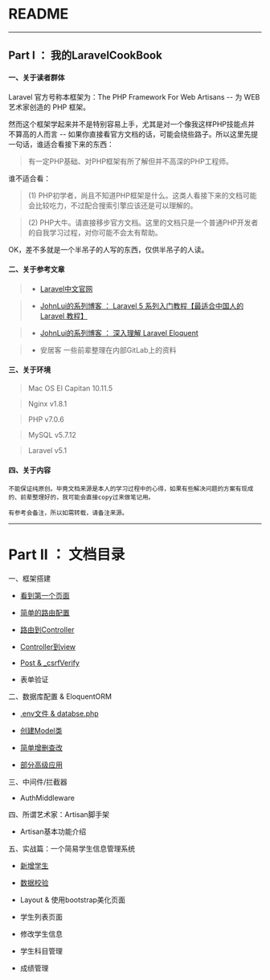 # README

----------------

## Part I ： 我的LaravelCookBook

#### 一、关于读者群体

Laravel 官方号称本框架为：The PHP Framework For Web Artisans -- 为 WEB 艺术家创造的 PHP 框架。

然而这个框架学起来并不是特别容易上手，尤其是对一个像我这样PHP技能点并不算高的人而言 -- 如果你直接看官方文档的话，可能会绕些路子。所以这里先提一句话，谁适合看接下来的东西：

>   有一定PHP基础、对PHP框架有所了解但并不高深的PHP工程师。

谁不适合看：

>   (1) PHP初学者，尚且不知道PHP框架是什么。这类人看接下来的文档可能会比较吃力，不过配合搜索引擎应该还是可以理解的。

>   (2) PHP大牛。请直接移步官方文档。这里的文档只是一个普通PHP开发者的自我学习过程，对你可能不会太有帮助。

OK，差不多就是一个半吊子的人写的东西，仅供半吊子的人读。

#### 二、关于参考文章

>   * [Laravel中文官网](http://www.golaravel.com/)

>   * [JohnLui的系列博客 ： Laravel 5 系列入门教程【最适合中国人的 Laravel 教程】](https://lvwenhan.com/laravel/432.html)

>   * [JohnLui的系列博客 ： 深入理解 Laravel Eloquent](https://lvwenhan.com/laravel/421.html)

>   * 安居客 一些前辈整理在内部GitLab上的资料

#### 三、关于环境

>   Mac OS EI Capitan 10.11.5

>   Nginx   v1.8.1

>   PHP     v7.0.6

>   MySQL   v5.7.12

>   Laravel v5.1

#### 四、关于内容

    不能保证纯原创。毕竟文档来源是本人的学习过程中的心得，如果有些解决问题的方案有现成的、前辈整理好的，我可能会直接copy过来做笔记用。

    有参考会备注，所以如需转载，请备注来源。

------------------------------

# Part II ： 文档目录

一、框架搭建

* [看到第一个页面](./route.md#一第一个laravel页面)

* [简单的路由配置](./route.md#二laravel路由的简单应用)

* [路由到Controller](./route.md#三路由到Controller)

* [Controller到view](./route.md#四Controller到view)

* [Post & \_csrfVerify](./route.md)

* 表单验证

二、数据库配置 & EloquentORM

* [.env文件 & databse.php](./db.md##1-env--databasephp)

* [创建Model类](./db.md#2创建model)

* [简单增删查改](./db.md#二eloquent-orm的基本语法)

* [部分高级应用](./db.md#三orm-提升)

三、中间件/拦截器

* AuthMiddleware

四、所谓艺术家：Artisan脚手架

* Artisan基本功能介绍

五、实战篇：一个简易学生信息管理系统

* [新增学生](./student.md#4新增学生页面)

* [数据校验](./student.md#5表单数据校验)

* Layout & 使用bootstrap美化页面

* 学生列表页面

* 修改学生信息

* 学生科目管理

* 成绩管理
